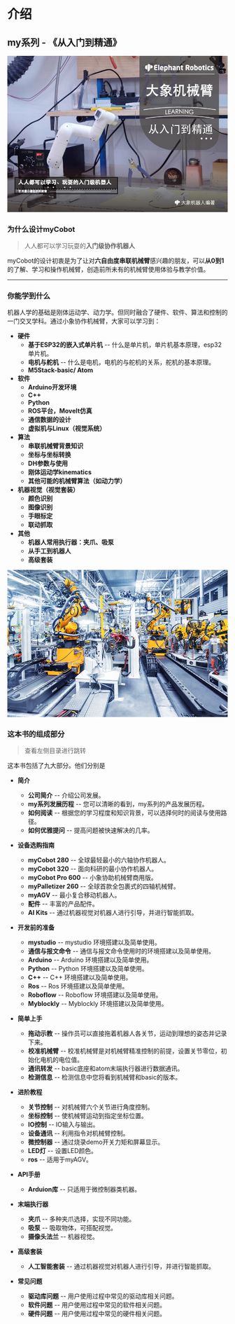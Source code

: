 # 介绍

## my系列 - 《从入门到精通》

![my](./resources/1-elephant/入门封面.jpg)

### 为什么设计myCobot

> 人人都可以学习玩耍的**入门级协作机器人**

myCobot的设计初衷是为了让对**六自由度串联机械臂**感兴趣的朋友，可以**从0到1**的了解、学习和操作机械臂，创造前所未有的机械臂使用体验与教学价值。

---

### 你能学到什么

机器人学的基础是刚体运动学、动力学。但同时融合了硬件、软件、算法和控制的一门交叉学科。通过小象协作机械臂，大家可以学习到：

+ **硬件**
  + **基于ESP32的嵌入式单片机** -- 什么是单片机，单片机基本原理，esp32单片机。
  + **电机与舵机**	-- 什么是电机，电机的与舵机的关系，舵机的基本原理。
  + **M5Stack-basic/ Atom**
+ **软件**
  + **Arduino开发环境** 
  + **C++**
  + **Python**
  + **ROS平台，MoveIt仿真**
  + **通信数据的设计**
  + **虚拟机与Linux（视觉系统）**
+ **算法**
  + **串联机械臂背景知识**
  + **坐标与坐标转换**
  + **DH参数与使用**
  + **刚体运动学kinematics**
  + **其他可能的机械臂算法（如动力学）**
+ **机器视觉（视觉套装）**
  + **颜色识别**
  + **图像识别**
  + **手眼标定**
  + **联动抓取**
+ **其他**
  + **机器人常用执行器：夹爪、吸泵**
  + **从手工到机器人**
  + **高级套装**

![robot1](./resources/1-elephant/robot1.jpg)

### 这本书的组成部分

> 查看左侧目录进行跳转

这本书包括了九大部分。他们分别是

+ **简介** 
  + **公司简介**  -- 介绍公司发展。
  + **my系列发展历程**  -- 您可以清晰的看到，my系列的产品发展历程。
  + **如何阅读**  -- 根据您的学习程度和知识背景，可以选择何时的阅读与使用路径。
  + **如何优雅提问**  -- 提高问题被快速解决的几率。
    <br>

+ **设备选购指南**
  + **myCobot 280** -- 全球最轻最小的六轴协作机器人。
  + **myCobot 320** -- 面向科研的最小协作机器人。
  + **myCobot Pro 600** -- 小象协助机械臂商用版。
  + **myPalletizer 260** -- 全球首款全包裹式的四轴机械臂。
  + **myAGV** -- 最小复合移动机器人。
  + **配件** -- 丰富的产品配件。
  + **AI Kits** -- 通过机器视觉对机器人进行引导，并进行智能抓取。

+ **开发前的准备**
  + **mystudio** -- mystudio 环境搭建以及简单使用。
  + **通信与报文命令** -- 通信与报文命令使用时的环境搭建以及简单使用。
  + **Arduino**  -- Arduino 环境搭建以及简单使用。
  + **Python** -- Python 环境搭建以及简单使用。
  + **C++**  -- C++ 环境搭建以及简单使用。
  + **Ros** -- Ros 环境搭建以及简单使用。
  + **Roboflow**  -- Roboflow 环境搭建以及简单使用。
  + **Myblockly** -- Myblockly 环境搭建以及简单使用。

+ **简单上手** 
  + **拖动示教** -- 操作员可以直接拖着机器人各关节，运动到理想的姿态并记录下来。
  + **校准机械臂** -- 校准机械臂是对机械臂精准控制的前提，设置关节零位，初始化电机的电位值。
  + **通讯转发** -- basic底座和atom末端执行器进行数据通讯。
  + **检测信息** -- 检测信息中您将看到机械臂和basic的版本。

+ **进阶教程** 
  + **关节控制** -- 对机械臂六个关节进行角度控制。
  + **坐标控制** -- 使机械臂运动到指定坐标位置。
  + **IO控制** -- IO输入与输出。
  + **设备通讯** -- 利用指令对机械臂控制。
  + **微控制器** -- 通过烧录demo开关力矩和屏幕显示。
  + **LED灯** -- 设置LED颜色。
  + **ros** -- 适用于myAGV。

+ **API手册** 
  + **Arduion库** -- 只适用于微控制器类机器。

+ **末端执行器** 
  + **夹爪** -- 多种夹爪选择，实现不同功能。
  + **吸泵** -- 吸取物体，可搭配视觉。
  + **摄像头法兰** -- 机器视觉。

+ **高级套装** 
  + **人工智能套装** -- 通过机器视觉对机器人进行引导，并进行智能抓取。

+ **常见问题** 
  + **驱动库问题** -- 用户使用过程中常见的驱动库相关问题。
  + **软件问题** -- 用户使用过程中常见的软件相关问题。
  + **硬件问题** -- 用户使用过程中常见的硬件相关问题。